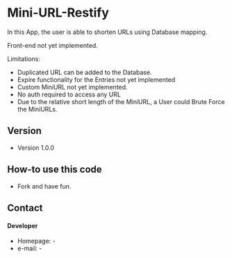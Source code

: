Mini-URL-Restify
======
In this App, the user is able to shorten URLs using Database mapping.

Front-end not yet implemented.

Limitations:
 - Duplicated URL can be added to the Database.
 - Expire functionality for the Entries not yet implemented
 - Custom MiniURL not yet implemented.
 - No auth required to access any URL
 - Due to the relative short length of the MiniURL, a User could Brute Force the MiniURLs.
 
## Version 
* Version 1.0.0

## How-to use this code
* Fork and have fun.

## Contact
#### Developer
* Homepage: -
* e-mail: -
